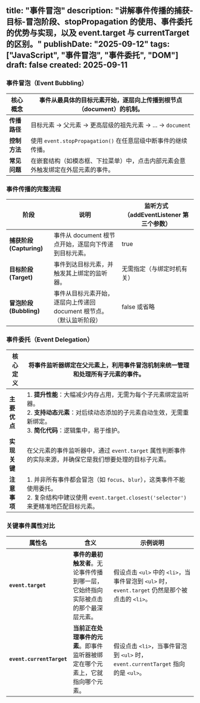title: "事件冒泡"
description: "讲解事件传播的捕获-目标-冒泡阶段、stopPropagation 的使用、事件委托的优势与实现，以及 event.target 与 currentTarget 的区别。"
publishDate: "2025-09-12"
tags: ["JavaScript", "事件冒泡", "事件委托", "DOM"]
draft: false
created: 2025-09-11
---

### 事件冒泡（Event Bubbling）

| **核心概念** | 事件从最具体的目标元素开始，逐层向上传播到根节点（document）的机制。 |
| ---------------- | ------------------------------------------------------------------------------------------------ |
| **传播路径** | 目标元素 → 父元素 → 更高层级的祖先元素 → ... → `document` |
| **控制方法** | 使用 `event.stopPropagation()` 在任意层级中断事件的继续传播。 |
| **常见问题** | 在嵌套结构（如模态框、下拉菜单）中，点击内部元素会意外触发绑定在外层元素的事件。 |

### 事件传播的完整流程


| **阶段**               | **说明**                                        | **监听方式（addEventListener 第三个参数）**     |
| -------------------- | --------------------------------------------- | ------------------------------------ |
| **捕获阶段 (Capturing)** | 事件从 document 根节点开始，逐层向下传递到目标元素。               | true                                 |
| **目标阶段 (Target)**    | 事件到达目标元素，并触发其上绑定的监听器。                         | 无需指定（与绑定时机有关）                        |
| **冒泡阶段 (Bubbling)**  | 事件从目标元素开始，逐层向上传递回 document 根节点。（默认监听阶段）       | false 或省略                            |

### 事件委托（Event Delegation）

| **核心定义** | 将事件监听器绑定在父元素上，利用事件冒泡机制来统一管理和处理所有子元素的事件。 |
| ---------------- | ---------------------------------------------------------------------------------------------------- |
| **主要优点** | 1. **提升性能**：大幅减少内存占用，无需为每个子元素绑定监听器。<br>2. **支持动态元素**：对后续动态添加的子元素自动生效，无需重新绑定。<br>3. **简化代码**：逻辑集中，易于维护。 |
| **实现关键** | 在父元素的事件监听器中，通过 `event.target` 属性判断事件的实际来源，并确保它是我们想要处理的目标子元素。 |
| **注意事项** | 1. 并非所有事件都会冒泡（如 `focus`、`blur`），这类事件不能使用委托。<br>2. 复杂结构中建议使用 `event.target.closest('selector')` 来更精准地匹配目标元素。 |

### 关键事件属性对比

| **属性名** | **含义** | **示例说明** |
| --------------------- | ---------------------------------------------------------------------------- | ---------------------------------------------------------------------------- |
| **`event.target`** | **事件的最初触发者**。无论事件传播到哪一层，它始终指向实际被点击的那个最深层元素。 | 假设点击 `<ul>` 中的 `<li>`，当事件冒泡到 `<ul>` 时，`event.target` 仍然是那个被点击的 `<li>`。 |
| **`event.currentTarget`** | **当前正在处理事件的元素**。即事件监听器被绑定在哪个元素上，它就指向哪个元素。 | 假设点击 `<li>`，当事件冒泡到 `<ul>` 时，`event.currentTarget` 指向的是 `<ul>`。 |
